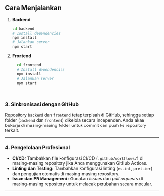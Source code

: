 ## Cara Menjalankan
1. **Backend**
   ```bash
   cd backend
   # Install dependencies
   npm install
   # Jalankan server
   npm start

2. **Frontend**
   ```bash
     cd frontend
     # Install dependencies
     npm install
     # Jalankan server
     npm start

  
### **3. Sinkronisasi dengan GitHub**
Repository `backend` dan `frontend` tetap terpisah di GitHub, sehingga setiap folder (`backend` dan `frontend`) dikelola secara independen. Anda akan bekerja di masing-masing folder untuk commit dan push ke repository terkait.

---

### **4. Pengelolaan Profesional**
- **CI/CD:** Tambahkan file konfigurasi CI/CD (`.github/workflows/`) di masing-masing repository jika Anda menggunakan GitHub Actions.
- **Linting dan Testing:** Tambahkan konfigurasi linting (`eslint`, `prettier`) dan pengujian otomatis di masing-masing repository.
- **Issue dan PR Management:** Gunakan *issues* dan *pull requests* di masing-masing repository untuk melacak perubahan secara modular.

---
